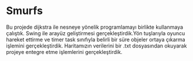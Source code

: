 # Smurfs

Bu projede dijkstra ile nesneye yönelik programlamayı birlikte  kullanmaya çalıştık. Swing ile arayüz geliştirmesi gerçekleştirdik.Yön tuşlarıyla oyuncu hareket ettirme ve timer task sınıfıyla belirli bir süre objeler ortaya çıkarma işlemini gerçekleştirdik. Haritamızın verilerini bir .txt dosyasından okuyarak projeye entegre etme işlemlerini gerçekleştirdik.
